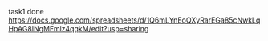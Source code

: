 task1 done
https://docs.google.com/spreadsheets/d/1Q6mLYnEoQXyRarEGa85cNwkLqHpAG8INgMFmlz4qqkM/edit?usp=sharing